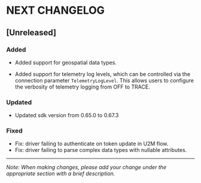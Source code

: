 # NEXT CHANGELOG

## [Unreleased]

### Added
- Added support for geospatial data types.
* Added support for telemetry log levels, which can be controlled via the connection parameter `TelemetryLogLevel`. This allows users to configure the verbosity of telemetry logging from OFF to TRACE.

### Updated
* Updated sdk version from 0.65.0 to 0.67.3

### Fixed
- Fix: driver failing to authenticate on token update in U2M flow.
- Fix: driver failing to parse complex data types with nullable attributes.
---
*Note: When making changes, please add your change under the appropriate section with a brief description.* 
